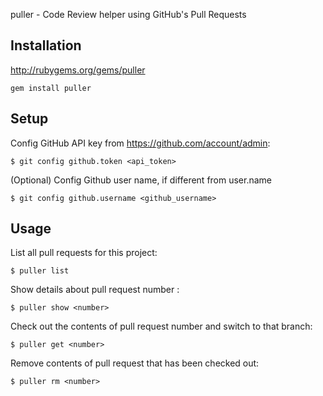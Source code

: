 puller - Code Review helper using GitHub's Pull Requests

## Installation

http://rubygems.org/gems/puller

    gem install puller

## Setup

Config GitHub API key from https://github.com/account/admin:

    $ git config github.token <api_token>

(Optional) Config Github user name, if different from user.name

    $ git config github.username <github_username>

## Usage

List all pull requests for this project:

    $ puller list

Show details about pull request number <number>:

    $ puller show <number>

Check out the contents of pull request number <number> and switch to that branch:

    $ puller get <number>

Remove contents of pull request <number> that has been checked out:

    $ puller rm <number>
